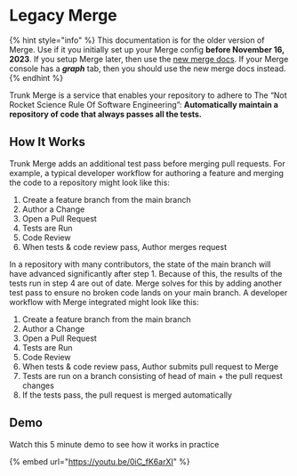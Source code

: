 # Legacy Merge

{% hint style="info" %}
This documentation is for the older version of Merge. Use if it you initially set up your Merge config **before November 16, 2023**.  If you setup Merge later, then use the [new merge docs](../). If your Merge console has a _**graph**_ tab, then you should use the new merge docs instead.
{% endhint %}

Trunk Merge is a service that enables your repository to adhere to The “Not Rocket Science Rule Of Software Engineering”: **Automatically maintain a repository of code that always passes all the tests.**

## How It Works

Trunk Merge adds an additional test pass before merging pull requests. For example, a typical developer workflow for authoring a feature and merging the code to a repository might look like this:

1. Create a feature branch from the main branch
2. Author a Change
3. Open a Pull Request
4. Tests are Run
5. Code Review
6. When tests & code review pass, Author merges request

In a repository with many contributors, the state of the main branch will have advanced significantly after step 1. Because of this, the results of the tests run in step 4 are out of date. Merge solves for this by adding another test pass to ensure no broken code lands on your main branch. A developer workflow with Merge integrated might look like this:

1. Create a feature branch from the main branch
2. Author a Change
3. Open a Pull Request
4. Tests are Run
5. Code Review
6. When tests & code review pass, Author submits pull request to Merge
7. Tests are run on a branch consisting of head of main + the pull request changes
8. If the tests pass, the pull request is merged automatically

## Demo

Watch this 5 minute demo to see how it works in practice

{% embed url="https://youtu.be/0iC_fK6arXI" %}
